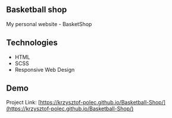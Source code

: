 ## Basketball shop

My personal website - BasketShop

## Technologies

* HTML
* SCSS
* Responsive Web Design

## Demo

Project Link: [https://krzysztof-polec.github.io/Basketball-Shop/](https://krzysztof-polec.github.io/Basketball-Shop/)
